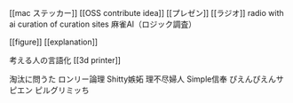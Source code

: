 [[mac ステッカー]]
[[OSS contribute idea]]
[[プレゼン]]
[[ラジオ]]
radio with ai
curation of curation sites
麻雀AI（ロジック調査）

[[figure]]
[[explanation]]

考える人の言語化
[[3d printer]]

淘汰に問うた
ロンリー論理
Shitty嫉妬
理不尽婦人
Simple信奉
ぴえんぴえんサピエン
ピルグリミッち